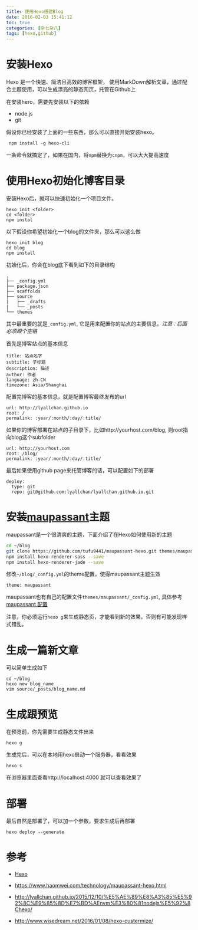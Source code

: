```yaml
---
title: 使用Hexo搭建Blog
date: 2016-02-03 15:41:12
toc: true
categories: [杂七杂八]
tags: [hexo,github]
---
```


# 安装Hexo

Hexo 是一个快速、简洁且高效的博客框架， 使用MarkDown解析文章，通过配合主题使用，可以生成漂亮的静态网页，托管在Github上

在安装hero，需要先安装以下的依赖

* node.js
* git

假设你已经安装了上面的一些东西，那么可以直接开始安装hexo。

``` shell
 npm install -g hexo-cli
```

一条命令就搞定了，如果在国内，将`npm`替换为`cnpm`，可以大大提高速度

# 使用Hexo初始化博客目录

安装Hexo后，就可以快速初始化一个项目文件。

``` shell
hexo init <folder>
cd <folder>
npm instal
```

以下假设你希望初始化一个blog的文件夹，那么可以这么做

``` shell
hexo init blog
cd blog
npm install
```

初始化后，你会在blog底下看到如下的目录结构

``` shell
.
├── _config.yml
├── package.json
├── scaffolds
├── source
|   ├── _drafts
|   └── _posts
└── themes
```

其中最重要的就是`_config.yml`, 它是用来配置你的站点的主要信息。*注意`：`后面必须跟个空格*

首先是博客站点的基本信息

``` shell
title: 站点名字
subtitle: 子标题
description: 描述
author: 作者
language: zh-CN
timezone: Asia/Shanghai
```

配置完博客的基本信息，就是配置博客最终发布的url

``` shell
url: http://lyallchan.github.io
root: /
permalink: :year/:month/:day/:title/
```

如果你的博客部署在站点的子目录下，比如http://yourhost.com/blog, 则root指向blog这个subfolder

``` shell
url: http://yourhost.com
root: /blog/
permalink: :year/:month/:day/:title/
```

最后如果使用github page来托管博客的话，可以配置如下的部署

``` 
deploy:
  type: git
  repo: git@github.com:lyallchan/lyallchan.github.io.git
```

# 安装[maupassant](https://www.haomwei.com/technology/maupassant-hexo.htm)主题

maupassant是一个很清爽的主题，下面介绍了在Hexo如何使用新的主题

``` sh
cd ~/blog
git clone https://github.com/tufu9441/maupassant-hexo.git themes/maupassant
npm install hexo-renderer-sass --save
npm install hexo-renderer-jade --save
```

修改`~/blog/_config.yml`的theme配置，使得maupassant主题生效

``` 
theme: maupassant
```

maupassant也有自己的配置文件`themes/maupassant/_config.yml`, 具体参考[maupassant 配置](https://www.haomwei.com/technology/maupassant-hexo.html)

注意，你必须运行`hexo g`来生成静态页，才能看到新的效果，否则有可能发现样式错乱。

# 生成一篇新文章

可以简单生成如下

``` shell
cd ~/blog
hexo new blog_name
vim source/_posts/blog_name.md 
```

# 生成跟预览

在预览前，你先需要生成静态文件出来

``` shell
hexo g
```

生成完后，可以在本地用hexo启动一个服务器，看看效果

``` 
hexo s
```

在浏览器里面查看http://localhost:4000 就可以查看效果了

# 部署

最后自然是部署了，可以加一个参数，要求生成后再部署

``` shell
hexo deploy --generate
```

# 参考

* [Hexo](https://hexo.io/docs/index.html)
  
* https://www.haomwei.com/technology/maupassant-hexo.html
  
* http://lyallchan.github.io/2015/12/10/%E5%AE%89%E8%A3%85%E5%92%8C%E9%85%8D%E7%BD%AEnvm%E3%80%81nodejs%E5%92%8Chexo/
  
* http://www.wisedream.net/2016/01/08/hexo-custermize/
  
  ​